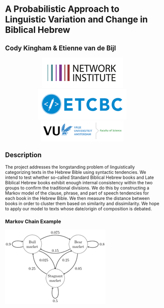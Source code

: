 # A Probabilistic Approach to Linguistic Variation and Change in Biblical Hebrew
## Cody Kingham & Etienne van de Bijl

<p align="center">
    <a href="http://www.networkinstitute.org/academy-assistants/academy-projects-17/">
        <img src="images/network_institute.png">
    </a>
    <a href="http://www.etcbc.nl">
        <img src="images/etcbc_logo.png" height=100 width=290>
    </a>
    <a href="https://science.vu.nl/en/index.aspx">
        <img src="images/science_logo.png" height=68 width=269>
    </a>
</p>

## Description
The project addresses the longstanding problem of linguistically categorizing texts in the Hebrew Bible using syntactic tendencies. We intend to test whether so-called Standard Biblical Hebrew books and Late Biblical Hebrew books exhibit enough internal consistency within the two groups to confirm the traditional divisions. We do this by constructing a Markov model of the clause, phrase, and part of speech tendencies for each book in the Hebrew Bible. We then measure the distance between books in order to cluster them based on similarity and dissimilarity. We hope to apply our model to texts whose date/origin of composition is debated. 

### Markov Chain Example
<a href="https://en.wikipedia.org/wiki/Markov_chain">
<img src="images/markov_example_wikipedia.png">
</a>
